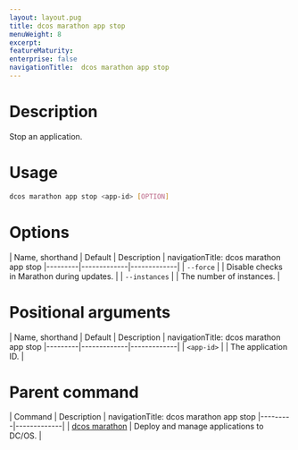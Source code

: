 ```yaml
---
layout: layout.pug
title: dcos marathon app stop
menuWeight: 8
excerpt:
featureMaturity:
enterprise: false
navigationTitle:  dcos marathon app stop
---
```


<!-- This source repo for this topic is https://github.com/dcos/dcos-docs -->


# Description
Stop an application.

# Usage

```bash
dcos marathon app stop <app-id> [OPTION]
```

# Options

| Name, shorthand | Default | Description |
navigationTitle:  dcos marathon app stop
|---------|-------------|-------------|
| `--force`   |             | Disable checks in Marathon during updates. |
| `--instances`   |             | The number of instances. |

# Positional arguments

| Name, shorthand | Default | Description |
navigationTitle:  dcos marathon app stop
|---------|-------------|-------------|
| `<app-id>`   |             |  The application ID. |

# Parent command

| Command | Description |
navigationTitle:  dcos marathon app stop
|---------|-------------|
| [dcos marathon](/docs/1.10/cli/command-reference/dcos-marathon/) | Deploy and manage applications to DC/OS. |

<!-- # Examples -->
